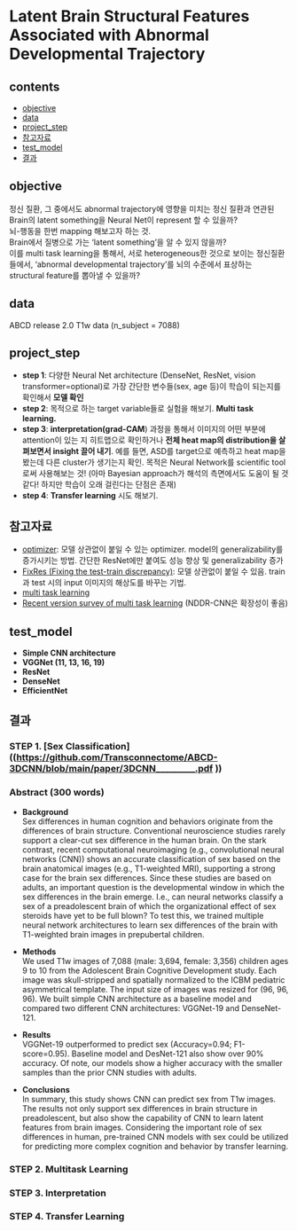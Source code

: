 # Latent Brain Structural Features Associated with Abnormal Developmental Trajectory 

## contents 
  * [objective](#objective)
  * [data](#data)
  * [project_step](#project_step)
  * [참고자료](#참고자료)
  * [test_model](#test_model)
  * [결과](#결과)
  
  
## objective  
정신 질환, 그 중에서도 abnormal trajectory에 영향을 미치는 정신 질환과 연관된 Brain의 latent something을 Neural Net이 represent 할 수 있을까?  
뇌-행동을 한번 mapping 해보고자 하는 것.  
Brain에서 질병으로 가는 ‘latent something’을 알 수 있지 않을까?  
이를 multi task learning을 통해서, 서로 heterogeneous한 것으로 보이는 정신질환들에서, ‘abnormal developmental trajectory’를 뇌의 수준에서 표상하는 structural feature를 뽑아낼 수 있을까?

## data 
ABCD release 2.0 T1w data (n_subject = 7088)

## project_step 
  * **step 1**: 다양한 Neural Net architecture (DenseNet, ResNet, vision transformer=optional)로 가장 간단한 변수들(sex, age 등)이 학습이 되는지를 확인해서 **모델 확인**      
  * **step 2**: 목적으로 하는 target variable들로 실험을 해보기. **Multi task learning.** 
  * **step 3**: **interpretation(grad-CAM**) 과정을 통해서 이미지의 어떤 부분에 attention이 있는 지 히트맵으로 확인하거나 **전체 heat map의 distribution을 살펴보면서 insight 끌어 내기**.  예를 들면, ASD를 target으로 예측하고 heat map을 봤는데 다른 cluster가 생기는지 확인. 목적은 Neural Network를 scientific tool로써 사용해보는 것! (아마 Bayesian approach가 해석의 측면에서도 도움이 될 것 같다! 하지만 학습이 오래 걸린다는 단점은 존재)
  * **step 4**: **Transfer learning** 시도 해보기.


## 참고자료
  * [optimizer](https://dacon.io/codeshare/2370): 모델 상관없이 붙일 수 있는 optimizer. model의 generalizability를 증가시키는 방법. 간단한 ResNet에만 붙여도 성능 향상 및 generalizability 증가  
  * [FixRes (Fixing the test-train discrepancy)](https://arxiv.org/pdf/2003.08237v5.pdf): 모델 상관없이 붙일 수 있음. train과 test 시의 input 이미지의 해상도를 바꾸는 기법.  
  * [multi task learning](https://arxiv.org/pdf/2003.08237v5.pdf)
  * [Recent version survey of multi task learning](https://arxiv.org/pdf/2009.09796.pdf) (NDDR-CNN은 확장성이 좋음) 


## test_model
  * **Simple CNN architecture**
  * **VGGNet (11, 13, 16, 19)**
  * **ResNet** 
  * **DenseNet**
  * **EfficientNet**


## 결과 
### STEP 1. [Sex Classification]((https://github.com/Transconnectome/ABCD-3DCNN/blob/main/paper/3DCNN_________.pdf ))
### Abstract  (300 words)
 * **Background**  
Sex differences in human cognition and behaviors originate from the differences of brain structure. Conventional neuroscience studies rarely support a clear-cut sex difference in the human brain. On the stark contrast, recent computational neuroimaging (e.g., convolutional neural networks (CNN)) shows an accurate classification of sex based on the brain anatomical images (e.g., T1-weighted MRI), supporting a strong case for the brain sex differences. Since these studies are based on adults, an important question is the developmental window in which the sex differences in the brain emerge. I.e., can neural networks classify a sex of a preadolescent brain of which the organizational effect of sex steroids have yet to be full blown?
To test this, we trained multiple neural network architectures to learn sex differences of the brain with T1-weighted brain images in prepubertal children.  

 * **Methods**  
We used T1w images of 7,088 (male: 3,694, female: 3,356) children ages 9 to 10 from the Adolescent Brain Cognitive Development study. Each image was skull-stripped and spatially normalized to the ICBM pediatric asymmetrical template. The input size of images was resized for (96, 96, 96). We built simple CNN architecture as a baseline model and compared two different CNN architectures: VGGNet-19 and DenseNet-121.

 * **Results**  
VGGNet-19 outperformed to predict sex (Accuracy=0.94; F1-score=0.95). Baseline model and DesNet-121 also show over 90% accuracy. Of note, our models show a higher accuracy with the smaller samples than the prior CNN studies with adults.

 * **Conclusions**  
In summary, this study shows CNN can predict sex from T1w images. The results not only support sex differences in brain structure in preadolescent, but also show the capability of CNN to learn latent features from brain images. Considering the important role of sex differences in human, pre-trained CNN models with sex could be utilized for predicting more complex cognition and behavior by transfer learning.



  
 

### STEP 2. Multitask Learning


### STEP 3. Interpretation 


### STEP 4. Transfer Learning
